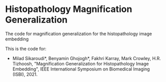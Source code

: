 # Histopathology Magnification Generalization

The code for magnification generalization for the histopathology image embedding

This is the code for: 

- Milad Sikaroudi*, Benyamin Ghojogh*, Fakhri Karray, Mark Crowley, H.R. Tizhoosh, "Magnification Generalization for Histopathology Image Embedding", IEEE International Symposium on Biomedical Imaging (ISBI), 2021. 
